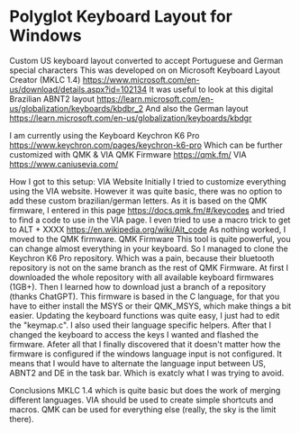 # Polyglot Keyboard Layout for Windows
Custom US keyboard layout converted to accept Portuguese and German special characters
This was developed on on Microsoft Keyboard Layout Creator (MKLC 1.4) https://www.microsoft.com/en-us/download/details.aspx?id=102134
It was useful to look at this digital Brazilian ABNT2 layout https://learn.microsoft.com/en-us/globalization/keyboards/kbdbr_2
And also the German layout https://learn.microsoft.com/en-us/globalization/keyboards/kbdgr

I am currently using the Keyboard Keychron K6 Pro https://www.keychron.com/pages/keychron-k6-pro
Which can be further customized with QMK & VIA
QMK Firmware https://qmk.fm/
VIA https://www.caniusevia.com/

How I got to this setup:
VIA Website
Initially I tried to customize everything using the VIA website.
However it was quite basic, there was no option to add these custom brazilian/german letters.
As it is based on the QMK firmware, I entered in this page https://docs.qmk.fm/#/keycodes and tried to find a code to use in the VIA page.
I even tried to use a macro trick to get to ALT + XXXX https://en.wikipedia.org/wiki/Alt_code 
As nothing worked, I moved to the QMK firmware.
QMK Firmware
This tool is quite powerful, you can change almost everything in your keyboard.
So I managed to clone the Keychron K6 Pro repository. Which was a pain, because their bluetooth repository is not on the same branch as the rest of QMK Firmware.
At first I downloaded the whole repository with all available keyboard firmwares (1GB+). Then I learned how to download just a branch of a repository (thanks ChatGPT).
This firmware is based in the C language, for that you have to either install the MSYS or their QMK_MSYS, which make things a bit easier.
Updating the keyboard functions was quite easy, I just had to edit the "keymap.c". I also used their language specific helpers.
After that I changed the keyboard to access the keys I wanted and flashed the firmware.
Afeter all that I finally discovered that it doesn't matter how the firmware is configured if the windows language input is not configured.
It means that I would have to alternate the language input between US, ABNT2 and DE in the task bar. Which is exatcly what I was trying to avoid.

Conclusions
MKLC 1.4 which is quite basic but does the work of merging different languages.
VIA should be used to create simple shortcuts and macros.
QMK can be used for everything else (really, the sky is the limit there).
